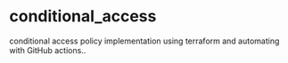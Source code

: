 # conditional_access
conditional access policy implementation using terraform and automating with GitHub actions..
